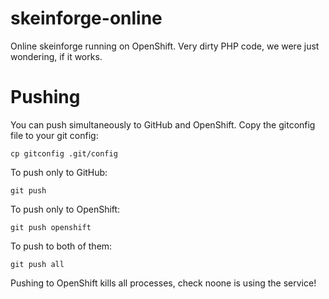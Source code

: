 skeinforge-online
=================

Online skeinforge running on OpenShift. Very dirty PHP code, we were just wondering, if it works.

Pushing
=======

You can push simultaneously to GitHub and OpenShift. Copy the gitconfig file to your git config:

    cp gitconfig .git/config

To push only to GitHub:

    git push

To push only to OpenShift:

    git push openshift

To push to both of them:

    git push all

Pushing to OpenShift kills all processes, check noone is using the service!

